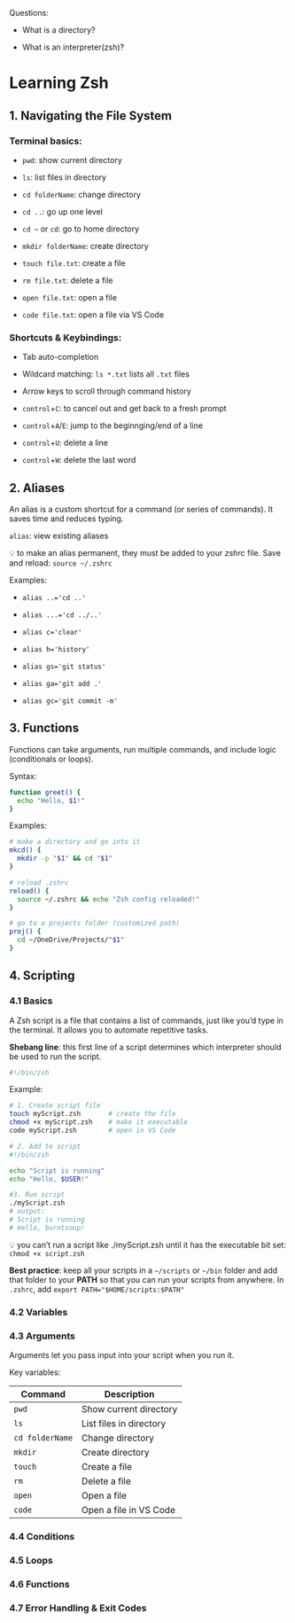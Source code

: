 
Questions:

- What is a directory?

- What is an interpreter(zsh)?




# Learning Zsh

## 1. Navigating the File System

### Terminal basics:

- `pwd`: show current directory

- `ls`: list files in directory

- `cd folderName`: change directory

- `cd ..`: go up one level

- `cd ~` or `cd`: go to home directory

- `mkdir folderName`: create directory

- `touch file.txt`: create a file

- `rm file.txt`: delete a file

- `open file.txt`: open a file

- `code file.txt`: open a file via VS Code

### Shortcuts & Keybindings:

- Tab auto-completion

- Wildcard matching: `ls *.txt` lists all `.txt` files

- Arrow keys to scroll through command history

- `control`+`C`: to cancel out and get back to a fresh prompt

- `control`+`A`/`E`: jump to the beginnging/end of a line

- `control`+`U`: delete a line

- `control`+`W`: delete the last word

## 2. Aliases

An alias is a custom shortcut for a command (or series of commands). It saves time and reduces typing.

`alias`: view existing aliases

:bulb: to make an alias permanent, they must be added to your *zshrc* file. Save and reload: `source ~/.zshrc`

Examples:

- `alias ..='cd ..'`

- `alias ...='cd ../..'`

- `alias c='clear'`

- `alias h='history'`

- `alias gs='git status'`

- `alias ga='git add .'`

- `alias gc='git commit -m'`

## 3. Functions

Functions can take arguments, run multiple commands, and include logic (conditionals or loops).

Syntax:

```Bash
function greet() {
  echo "Hello, $1!"
}
```

Examples:

```Bash
# make a directory and go into it
mkcd() {             
  mkdir -p "$1" && cd "$1"
}

# reload .zshrc
reload() {             
  source ~/.zshrc && echo "Zsh config reloaded!"
}

# go to a projects folder (customized path)
proj() {               
  cd ~/OneDrive/Projects/"$1"
}
```

## 4. Scripting

### 4.1 Basics

A Zsh script is a file that contains a list of commands, just like you’d type in the terminal. It allows you to automate repetitive tasks.

**Shebang line**: this first line of a script determines which interpreter should be used to run the script.

```Bash
#!/bin/zsh
```

Example:

```Bash
# 1. Create script file
touch myScript.zsh       # create the file
chmod +x myScript.zsh    # make it executable
code myScript.zsh        # open in VS Code

# 2. Add to script
#!/bin/zsh

echo "Script is running"
echo "Hello, $USER!"

#3. Run script
./myScript.zsh
# output:
# Script is running
# Hello, burntsoup!
```

:bulb: you can’t run a script like ./myScript.zsh until it has the executable bit set: `chmod +x script.zsh`

**Best practice**: keep all your scripts in a `~/scripts` or `~/bin` folder and add that folder to your **PATH** so that you can run your scripts from anywhere. In `.zshrc`, add `export PATH="$HOME/scripts:$PATH"`

### 4.2 Variables

### 4.3 Arguments

Arguments let you pass input into your script when you run it.

Key variables:

| Command         | Description                    |
|-----------------|-------------------------------|
| `pwd`           | Show current directory         |
| `ls`            | List files in directory        |
| `cd folderName` | Change directory              |
| `mkdir`         | Create directory              |
| `touch`         | Create a file                 |
| `rm`            | Delete a file                 |
| `open`          | Open a file                   |
| `code`          | Open a file in VS Code        |

### 4.4 Conditions


### 4.5 Loops

### 4.6 Functions

### 4.7 Error Handling & Exit Codes



